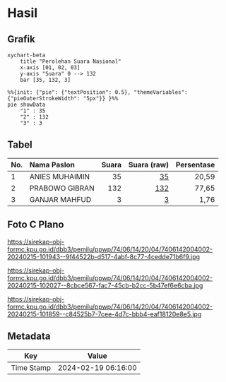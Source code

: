 # Hasil

## Grafik

```mermaid
xychart-beta
    title "Perolehan Suara Nasional"
    x-axis [01, 02, 03]
    y-axis "Suara" 0 --> 132
    bar [35, 132, 3]
```

```mermaid
%%{init: {"pie": {"textPosition": 0.5}, "themeVariables": {"pieOuterStrokeWidth": "5px"}} }%%
pie showData
    "1" : 35
    "2" : 132
    "3" : 3
```

## Tabel

| No. | Nama Paslon    | Suara | Suara (raw) | Persentase |
|:--- |:-------------- | -----:| -----------:| ----------:|
| 1   | ANIES MUHAIMIN | 35    | [35][p-1]   | 20,59      |
| 2   | PRABOWO GIBRAN | 132   | [132][p-2]  | 77,65      |
| 3   | GANJAR MAHFUD  | 3     | [3][p-3]    | 1,76       |


[p-1]: https://github.com/gigit-pemilu/pemilu-2024/blob/main/pilpres/hitung-suara/sub/74-sulawesi-tenggara/sub/06-bombana/sub/14-kabaena-barat/sub/2004-baliara-kepulauan/sub/002-tps/sub/paslon-1.txt
[p-2]: https://github.com/gigit-pemilu/pemilu-2024/blob/main/pilpres/hitung-suara/sub/74-sulawesi-tenggara/sub/06-bombana/sub/14-kabaena-barat/sub/2004-baliara-kepulauan/sub/002-tps/sub/paslon-2.txt
[p-3]: https://github.com/gigit-pemilu/pemilu-2024/blob/main/pilpres/hitung-suara/sub/74-sulawesi-tenggara/sub/06-bombana/sub/14-kabaena-barat/sub/2004-baliara-kepulauan/sub/002-tps/sub/paslon-3.txt

## Foto C Plano

https://sirekap-obj-formc.kpu.go.id/dbb3/pemilu/ppwp/74/06/14/20/04/7406142004002-20240215-101943--9f44522b-d517-4abf-8c77-4cedde71b6f9.jpg

https://sirekap-obj-formc.kpu.go.id/dbb3/pemilu/ppwp/74/06/14/20/04/7406142004002-20240215-102027--8cbce567-fac7-45cb-b2cc-5b47ef6e6cba.jpg

https://sirekap-obj-formc.kpu.go.id/dbb3/pemilu/ppwp/74/06/14/20/04/7406142004002-20240215-101859--c84525b7-7cee-4d7c-bbb4-eaf18120e8e5.jpg


## Metadata

| Key        | Value               |
| ---------- | ------------------- |
| Time Stamp | 2024-02-19 06:16:00 |



